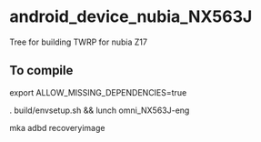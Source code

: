 # android_device_nubia_NX563J
Tree for building TWRP for nubia Z17


## To compile

export ALLOW_MISSING_DEPENDENCIES=true

. build/envsetup.sh && lunch omni_NX563J-eng

mka adbd recoveryimage
